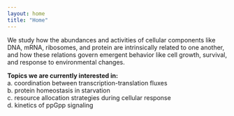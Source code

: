 ```yaml
---
layout: home
title: "Home"
---
```


We study how the abundances and activities of cellular components like DNA, mRNA, ribosomes, and protein are intrinsically related to one another, and how these relations govern emergent behavior like cell growth, survival, and response to environmental changes.

<b>Topics we are currently interested in:</b> <br>
a. coordination between transcription-translation fluxes<br>
b. protein homeostasis in starvation<br> 
c. resource allocation strategies during cellular response<br>
d. kinetics of ppGpp signaling
